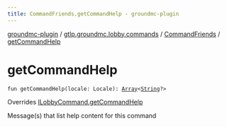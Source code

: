 ```yaml
---
title: CommandFriends.getCommandHelp - groundmc-plugin
---
```


[groundmc-plugin](../../index.html) / [gtlp.groundmc.lobby.commands](../index.html) / [CommandFriends](index.html) / [getCommandHelp](.)

# getCommandHelp

`fun getCommandHelp(locale: Locale): `[`Array`](https://kotlinlang.org/api/latest/jvm/stdlib/kotlin/-array/index.html)`<`[`String`](https://kotlinlang.org/api/latest/jvm/stdlib/kotlin/-string/index.html)`?>`

Overrides [ILobbyCommand.getCommandHelp](../-i-lobby-command/get-command-help.html)

Message(s) that list help content for this command

